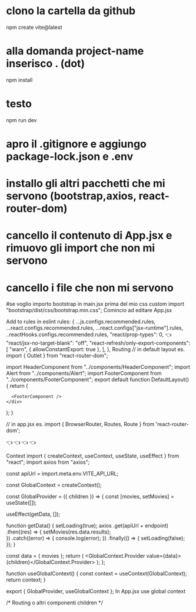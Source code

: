 # clono la cartella da github

npm create vite@latest

# alla domanda project-name inserisco . (dot)

npm install

# testo
npm run dev

# apro il .gitignore e aggiungo package-lock.json e .env

 # installo gli altri pacchetti che mi servono (bootstrap,axios, react-router-dom)

 # cancello il contenuto di App.jsx e rimuovo gli import che non mi servono
 # cancello i file che non mi servono

 #se voglio importo bootstrap in main.jsx prima del mio css custom
 import "bootstrap/dist/css/bootstrap.min.css";
Comincio ad editare App.jsx

Add to rules in eslint
rules: {
      ...js.configs.recommended.rules,
      ...react.configs.recommended.rules,
      ...react.configs["jsx-runtime"].rules,
      ..reactHooks.configs.recommended.rules,
      "react/prop-types": 0, 👈
      "react/jsx-no-target-blank": "off",
      "react-refresh/only-export-components": [
        "warn",
        { allowConstantExport: true },
      ],
    },
Routing
// in default layout es.
import { Outlet } from "react-router-dom";

import HeaderComponent from "../components/HeaderComponent";
import Alert from "../components/Alert";
import FooterComponent from "../components/FooterComponent";
export default function DefaultLayout() {
  return (
    <div>
      <HeaderComponent />
      <Alert />
      <main className="container">
        <Outlet />
      </main>

      <FooterComponent />
    </div>
  );
}

// in app.jsx es.
import { BrowserRouter, Routes, Route } from 'react-router-dom';

   <BrowserRouter>
      <Routes>
        <Route Component={DefaultLayout}>
          <Route path="/" Component={HomePage} />
          <Route path="/books" > 👈
            <Route index Component={MainPage} /> 👈
            <Route path=":id" Component={BookPage} /> 👈
            <Route path="create" Component={AddPizzaPage} /> 👈
          </Route>
        </Route>
      </Routes>
    </BrowserRouter>
    
Context
import { createContext, useContext, useState, useEffect } from "react";
import axios from "axios";

const apiUrl = import.meta.env.VITE_API_URL;

const GlobalContext = createContext();

const GlobalProvider = ({ children }) => {
  const [movies, setMovies] = useState([]);
  
  useEffect(getData, []);
  
  function getData() {
    setLoading(true);
    axios
      .get(apiUrl + endpoint)
      .then((res) => {
        setMovies(res.data.results);       
      })
      .catch((error) => {
        console.log(error);
      })
      .finally(() => {
        setLoading(false);
      });
  }
  
  const data = {
    movies
  };
  return (
    <GlobalContext.Provider value={data}>{children}</GlobalContext.Provider>
  );
};

function useGlobalContext() {
  const context = useContext(GlobalContext);
  return context;
}

export { GlobalProvider, useGlobalContext };
In App.jsx use global context

<GlobalProvider>
  /* Routing o altri componenti children */
 </GlobalProvider>